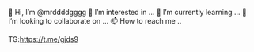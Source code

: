 👋 Hi, I’m @mrddddgggg
👀 I’m interested in ...
🌱 I’m currently learning ...
💞️ I’m looking to collaborate on ...
📫 How to reach me ..

TG:https://t.me/gjds9
